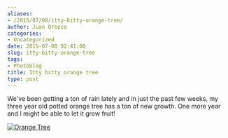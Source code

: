 ```yaml
---
aliases:
- /2015/07/08/itty-bitty-orange-tree/
author: Juan Orozco
categories:
- Uncategorized
date: 2015-07-08 02:41:00
slug: itty-bitty-orange-tree
tags:
- Photoblog
title: Itty bitty orange tree
type: post
---
```


We've been getting a ton of rain lately and in just the past few weeks, my three year old potted orange tree has a ton of new growth. One more year and I might be able to let it grow fruit!

<!-- more -->

[<img src="https://i0.wp.com/m.juanorozco.com/photos/2015/07/orange_tree.medium.jpg?w=580" alt="Orange Tree" data-recalc-dims="1" />][1]

[1]: https://i1.wp.com/m.juanorozco.com/photos/2015/07/orange_tree.large.jpg